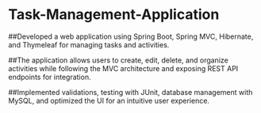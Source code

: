 # Task-Management-Application
##Developed a web application using Spring Boot, Spring MVC, Hibernate, and Thymeleaf for managing tasks and activities. 

##The application allows users to create, edit, delete, and organize activities while following the MVC architecture and exposing REST API endpoints for integration. 

##Implemented validations, testing with JUnit, database management with MySQL, and optimized the UI for an intuitive user experience.
